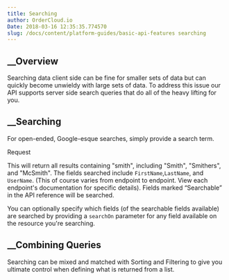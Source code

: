 ```yaml
---
title: Searching
author: OrderCloud.io 
Date: 2018-03-16 12:35:35.774570
slug: /docs/content/platform-guides/basic-api-features searching
---
```



## __Overview

Searching data client side can be fine for smaller sets of data but can
quickly become unwieldy with large sets of data. To address this issue our API
supports server side search queries that do all of the heavy lifting for you.

## __Searching

For open-ended, Google-esque searches, simply provide a search term.

Request

This will return all results containing "smith", including "Smith",
"Smithers", and "McSmith". The fields searched include `FirstName`,`LastName`,
and `UserName`. (This of course varies from endpoint to endpoint. View each
endpoint's documentation for specific details). Fields marked “Searchable” in
the API reference will be searched.

You can optionally specify which fields (of the searchable fields available)
are searched by providing a `searchOn` parameter for any field available on
the resource you're searching.

## __Combining Queries

Searching can be mixed and matched with Sorting and Filtering to give you
ultimate control when defining what is returned from a list.

